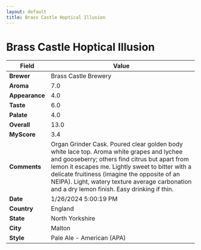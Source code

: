 ```yaml
---
layout: default
title: Brass Castle Hoptical Illusion 
---
```


# Brass Castle Hoptical Illusion 

| Field         | Value                                                                                                   |
|---------------|---------------------------------------------------------------------------------------------------------|
| **Brewer**    | Brass Castle Brewery                                                                                        |
| **Aroma**     | 7.0                                                                                         |
| **Appearance**| 4.0                                                                                    |
| **Taste**     | 6.0                                                                                         |
| **Palate**    | 4.0                                                                                        |
| **Overall**   | 13.0                                                                                       |
| **MyScore**   | 3.4                                                                                       |
| **Comments**  | Organ Grinder Cask. Poured clear golden body white lace top. Aroma white grapes and lychee and gooseberry; others find citrus but apart from lemon it escapes me. Lightly sweet to bitter with a delicate fruitiness (imagine the opposite of an NEIPA). Light, watery texture average carbonation and a dry lemon finish. Easy drinking if thin.                                                                                      |
| **Date**      | 1/26/2024 5:00:19 PM                                                                                          |
| **Country**   | England                                                                                       |
| **State**     | North Yorkshire                                                                                         |
| **City**      | Malton                                                                                          |
| **Style**     | Pale Ale - American (APA)                                                                                         |

